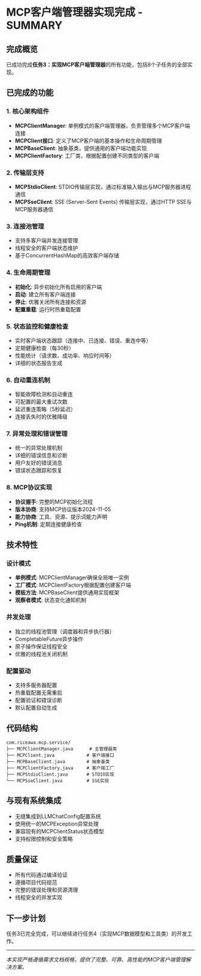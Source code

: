 # MCP客户端管理器实现完成 - SUMMARY

## 完成概览

已成功完成**任务3：实现MCP客户端管理器**的所有功能，包括8个子任务的全部实现。

## 已完成的功能

### 1. 核心架构组件
- **MCPClientManager**: 单例模式的客户端管理器，负责管理多个MCP客户端连接
- **MCPClient接口**: 定义了MCP客户端的基本操作和生命周期管理
- **MCPBaseClient**: 抽象基类，提供通用的客户端功能实现
- **MCPClientFactory**: 工厂类，根据配置创建不同类型的客户端

### 2. 传输层支持
- **MCPStdioClient**: STDIO传输层实现，通过标准输入输出与MCP服务器进程通信
- **MCPSseClient**: SSE (Server-Sent Events) 传输层实现，通过HTTP SSE与MCP服务器通信

### 3. 连接池管理
- 支持多客户端并发连接管理
- 线程安全的客户端状态维护
- 基于ConcurrentHashMap的高效客户端存储

### 4. 生命周期管理
- **初始化**: 异步初始化所有启用的客户端
- **启动**: 建立所有客户端连接
- **停止**: 优雅关闭所有连接和资源
- **配置重载**: 运行时热重载配置

### 5. 状态监控和健康检查
- 实时客户端状态跟踪（连接中、已连接、错误、重连中等）
- 定期健康检查（每30秒）
- 性能统计（请求数、成功率、响应时间等）
- 详细的状态报告生成

### 6. 自动重连机制
- 智能故障检测和自动重连
- 可配置的最大重试次数
- 延迟重连策略（5秒延迟）
- 连接丢失时的优雅降级

### 7. 异常处理和错误管理
- 统一的异常处理机制
- 详细的错误信息和诊断
- 用户友好的错误消息
- 错误状态跟踪和恢复

### 8. MCP协议实现
- **协议握手**: 完整的MCP初始化流程
- **版本协商**: 支持MCP协议版本2024-11-05
- **能力协商**: 工具、资源、提示词能力声明
- **Ping机制**: 定期连接健康检查

## 技术特性

### 设计模式
- **单例模式**: MCPClientManager确保全局唯一实例
- **工厂模式**: MCPClientFactory根据配置创建客户端
- **模板方法**: MCPBaseClient提供通用实现框架
- **观察者模式**: 状态变化通知机制

### 并发处理
- 独立的线程池管理（调度器和异步执行器）
- CompletableFuture异步操作
- 原子操作保证线程安全
- 优雅的线程池关闭机制

### 配置驱动
- 支持多服务器配置
- 热重载配置无需重启
- 配置验证和错误诊断
- 默认配置自动生成

## 代码结构

```
com.riceawa.mcp.service/
├── MCPClientManager.java      # 主管理器类
├── MCPClient.java            # 客户端接口
├── MCPBaseClient.java        # 抽象基类
├── MCPClientFactory.java     # 客户端工厂
├── MCPStdioClient.java       # STDIO实现
└── MCPSseClient.java         # SSE实现
```

## 与现有系统集成

- 无缝集成到LLMChatConfig配置系统
- 使用统一的MCPException异常处理
- 兼容现有的MCPClientStatus状态模型
- 支持权限控制和安全策略

## 质量保证

- 所有代码通过编译验证
- 遵循项目代码规范
- 完整的错误处理和资源清理
- 线程安全的并发实现

## 下一步计划

任务3已完全完成，可以继续进行任务4（实现MCP数据模型和工具类）的开发工作。

---

*本实现严格遵循需求文档规格，提供了完整、可靠、高性能的MCP客户端管理解决方案。*